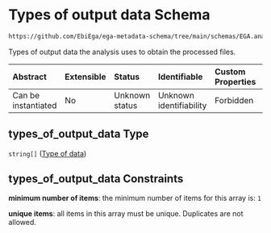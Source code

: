 # Types of output data Schema

```txt
https://github.com/EbiEga/ega-metadata-schema/tree/main/schemas/EGA.analysis.json#/properties/types_of_output_data
```

Types of output data the analysis uses to obtain the processed files.

| Abstract            | Extensible | Status         | Identifiable            | Custom Properties | Additional Properties | Access Restrictions | Defined In                                                                       |
| :------------------ | :--------- | :------------- | :---------------------- | :---------------- | :-------------------- | :------------------ | :------------------------------------------------------------------------------- |
| Can be instantiated | No         | Unknown status | Unknown identifiability | Forbidden         | Forbidden             | none                | [EGA.analysis.json\*](../../../schemas/EGA.analysis.json "open original schema") |

## types\_of\_output\_data Type

`string[]` ([Type of data](ega-12-definitions-type-of-data.md))

## types\_of\_output\_data Constraints

**minimum number of items**: the minimum number of items for this array is: `1`

**unique items**: all items in this array must be unique. Duplicates are not allowed.
